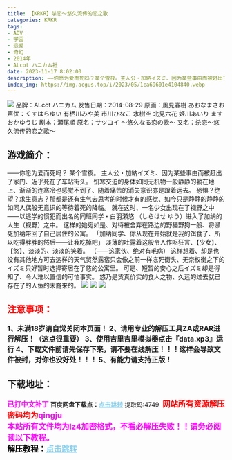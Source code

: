 ```yaml
---
title: 【KRKR】杀恋～悠久流传的恋之歌
categories: KRKR
tags:
- ADV
- 学园
- 恋爱
- 奇幻
- 2014年
- ALcot ハニカム社
date: 2023-11-17 8:02:00
description: ――你愿为爱而死吗？某个雪夜。主人公・加納イズミ、因为某些事由而被赶出了家门、近乎死在了车站街头。饥寒交迫的身体如同无机物一般静静的躺在地上、渐渐的连寒冷也感觉不到了、随着痛苦的消失意识亦是跟着远去。恐惧？绝望？求生意志？那都是还有生气去思考的时候才有的感觉、如今只是静静的静静的如同人偶般无意识的等待着死的降临。
index_img: https://img.acgus.top/i/2023/05/1ca69601e4104840.webp
---
```

![](https://img.acgus.top/i/2023/05/1ca69601e4104840.webp)
品牌：ALcot ハニカム
发售日期：2014-08-29
原画：風見春樹 あおなまさお
声优：くすはらゆい 有栖川みや美 市川ひなこ 水樹空 北見六花 姫川あいり ますおかゆうじ
剧本：瀬尾順
原名：サツコイ ～悠久なる恋の歌～
又名：杀恋～悠久流传的恋之歌～

## 游戏简介：
――你愿为爱而死吗？
某个雪夜。
主人公・加納イズミ、因为某些事由而被赶出了家门、近乎死在了车站街头。
饥寒交迫的身体如同无机物一般静静的躺在地上、渐渐的连寒冷也感觉不到了、随着痛苦的消失意识亦是跟着远去。
恐惧？绝望？求生意志？那都是还有生气去思考的时候才有的感觉、如今只是静静的静静的如同人偶般无意识的等待着死的降临。
就在这时、一名少女出现在了视野之中――以逃学的惯犯而出名的同班同学・白羽瀬悠 （しらはせ ゆう）进入了加纳的人生（视野）之中。
这样的她宛如是、对待被舍弃在路边的野猫野狗一般、将濒死加纳带回了自己居住的公寓。
「加纳同学、你从现在开始就是我的饵食了、所以吃得胖胖的然后——让我吃掉吧」
淡薄的吐露着这般令人作呕狂言、【少女】、【悠】、淡淡的、淡淡的笑着。
（――这家伙、绝对有毛病）
这样想着、却是也没有其他地方可去这样的天气贸然露宿只会像之前一样冻死街头、无奈权衡之下的イズミ只好暂时选择寄居在了悠的公寓里。
可是、短暂的安心之后イズミ却是得知了、令人难以置信的可怕事实。
悠乃是货真价实的食人之物、久远的过去就已存在了的人鱼的末裔来的。
![](https://img.acgus.top/i/2023/05/ff43633fc9104851.webp)
![](https://img.acgus.top/i/2023/05/41ed57eab3104847.webp)
![](https://img.acgus.top/i/2023/05/ad5b03399c104843.webp)





## <font color=#FF0000 >注意事项：</font>
<font size=3><b>1、未满18岁请自觉关闭本页面！
2、请用专业的解压工具ZA或RAR进行解压！（这点很重要）
3、使用吉里吉里模拟器点击『data.xp3』运行
4、下载文件前请先保存下来，请不要在线解压！！！这样会导致文件被封，对你也没好处！！！
5、有能力请支持正版！</b></font>

## 下载地址：
<font color=#FF00FF size=3><b>已打中文补丁</b></font>
<b>百度网盘下载点：</b><a href="https://pan.baidu.com/s/1xHWgUTMyVmoIKq6OO4ttqg?pwd=4749" style="color: #87CEEB;"><b>点击跳转</b></a> 提取码:4749
<a style="padding: 0" href="https://post.qingju.org/AD/"><img style="max-width:100%" src="https://img.acgus.top/i/2024/07/478f689b8021d8d499ab43d21acf137a.gif" alt=""></a>
<b><font color=#FF0000 size=4>网站所有资源解压密码均为</b></font><b><font color=#FF00FF size=4>qingju</font><font color=#FF0000 ></font></b><br><b><font color=#FF00FF size=4>本站所有文件均为lz4加密格式，不看必解压失败！！请务必阅读以下教程。</b></font><br><b><font color=#000 size=4>解压教程：</b><a href="https://post.qingju.org/tutorial/000/" style="color: #87CEEB;"><b>点击跳转</b></a>
